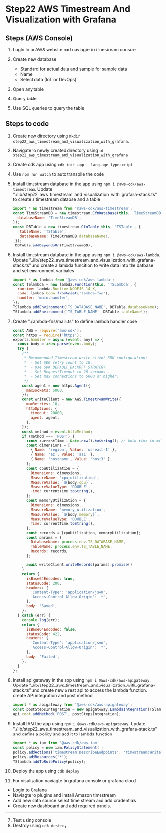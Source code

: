 # Step22 AWS Timestream And Visualization with Grafana

## Steps (AWS Console)

1. Login in to AWS website nad naviagte to timestream console
2. Create new database

   - Standard for actual data and sample for sample data
   - Name
   - Select data (IoT or DevOps)

3. Open any table
4. Query table
5. Use SQL queries to query the table

## Steps to code

1. Create new directory using `mkdir step22_aws_timestream_and_visualization_with_grafana`.
2. Navigate to newly created directory using `cd step22_aws_timestream_and_visualization_with_grafana`
3. Create cdk app using `cdk init app --language typescript`
4. Use `npm run watch` to auto transpile the code
5. Install timestream database in the app using `npm i @aws-cdk/aws-timestream`. Update "./lib/step22_aws_timestream_and_visualization_with_grafana-stack.ts" to create a timestream databse and a table

   ```js
   import * as timestream from '@aws-cdk/aws-timestream';
   const TimeStreamDB = new timestream.CfnDatabase(this, 'TimeStreamDB', {
     databaseName: 'TimeStreamDB',
   });
   const DBTable = new timestream.CfnTable(this, 'TSTable', {
      tableName: 'TSTable',
      databaseName: TimeStreamDB.databaseName!,
    });
    DBTable.addDependsOn(TimeStreamDB);
   ```

6. Install timestream database in the app using `npm i @aws-cdk/aws-lambda`. Update "./lib/step22_aws_timestream_and_visualization_with_grafana-stack.ts" and create a lambda funcition to write data intp the datbase and set environment varibales

   ```js
   import * as lambda from '@aws-cdk/aws-lambda';
   const TSlambda = new lambda.Function(this, 'TSLambda', {
     runtime: lambda.Runtime.NODEJS_14_X,
     code: lambda.Code.fromAsset('lambda-fns'),
     handler: 'main.handler',
   });
   TSlambda.addEnvironment('TS_DATABASE_NAME', DBTable.databaseName);
   TSlambda.addEnvironment('TS_TABLE_NAME', DBTable.tableName!);
   ```

7. Create "./lambda-fns/main.ts" to define lambda handler code

   ```js
   const AWS = require('aws-sdk');
   const https = require('https');
   exports.handler = async (event: any) => {
     const body = JSON.parse(event.body);
     try {
       /**
        * Recommended Timestream write client SDK configuration:
        *  - Set SDK retry count to 10.
        *  - Use SDK DEFAULT_BACKOFF_STRATEGY
        *  - Set RequestTimeout to 20 seconds .
        *  - Set max connections to 5000 or higher.
        */
       const agent = new https.Agent({
         maxSockets: 5000,
       });
       const writeClient = new AWS.TimestreamWrite({
         maxRetries: 10,
         httpOptions: {
           timeout: 20000,
           agent: agent,
         },
       });
       const method = event.httpMethod;
       if (method === 'POST') {
         const currentTime = Date.now().toString(); // Unix time in milliseconds
         const dimensions = [
           { Name: 'region', Value: 'us-east-1' },
           { Name: 'az', Value: 'az1' },
           { Name: 'hostname', Value: 'host3' },
         ];
         const cpuUtilization = {
           Dimensions: dimensions,
           MeasureName: 'cpu_utilization',
           MeasureValue: `${body.cpu}`,
           MeasureValueType: 'DOUBLE',
           Time: currentTime.toString(),
         };
         const memoryUtilization = {
           Dimensions: dimensions,
           MeasureName: 'memory_utilization',
           MeasureValue: `${body.memory}`,
           MeasureValueType: 'DOUBLE',
           Time: currentTime.toString(),
         };
         const records = [cpuUtilization, memoryUtilization];
         const params = {
           DatabaseName: process.env.TS_DATABASE_NAME,
           TableName: process.env.TS_TABLE_NAME,
           Records: records,
         };

         await writeClient.writeRecords(params).promise();
       }
       return {
         isBase64Encoded: true,
         statusCode: 200,
         headers: {
           'Content-Type': 'application/json',
           'Access-Control-Allow-Origin': '*',
         },
         body: 'Saved',
       };
     } catch (err) {
       console.log(err);
       return {
         isBase64Encoded: false,
         statusCode: 422,
         headers: {
           'Content-Type': 'application/json',
           'Access-Control-Allow-Origin': '*',
         },
         body: 'Failed',
       };
     }
   };
   ```

8. Install api gateway in the app using `npm i @aws-cdk/aws-apigateway`. Update "./lib/step22_aws_timestream_and_visualization_with_grafana-stack.ts" and create new a rest api to access the lambda function. create APi integration and post method

   ```js
   import * as apigateway from '@aws-cdk/aws-apigateway';
   const postStepsIntegration = new apigateway.LambdaIntegration(TSlambda);
   api.root.addMethod('POST', postStepsIntegration);
   ```

9. Install IAM the app using `npm i @aws-cdk/aws-apigateway`. Update "./lib/step22_aws_timestream_and_visualization_with_grafana-stack.ts" and define a policy and add it to lambda function

   ```js
   import * as iam from '@aws-cdk/aws-iam';
   const policy = new iam.PolicyStatement();
   policy.addActions('timestream:DescribeEndpoints', 'timestream:WriteRecords');
   policy.addResources('*');
   TSlambda.addToRolePolicy(policy);
   ```

10. Deploy the app using `cdk deploy`
11. For visulization naviagte to grafana console or grafana cloud

- Login to Grafana
- Naviagte to plugins and install Amazon timestream
- Add new data source select time stream and add cradentials
- Create new dashboard and add required panels.

---

7. Test using console
8. Destroy using `cdk destroy`
